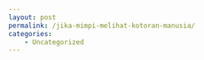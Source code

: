 ```yaml
---
layout: post
permalink: /jika-mimpi-melihat-kotoran-manusia/
categories:
    - Uncategorized
---
```


